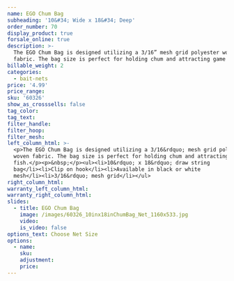 ```yaml
---
name: EGO Chum Bag
subheading: '10&#34; Wide x 18&#34; Deep'
order_number: 70
display_product: true
forsale_online: true
description: >-
  The EGO Chum Bag is designed utilizing a 3/16” mesh grid polyester woven
  fabric. The bag size is perfect for holding chum and attracting game fish.
billable_weight: 2
categories:
  - bait-nets
price: '4.99'
price_range:
sku: '60326'
show_as_crosssells: false
tag_color:
tag_text:
filter_handle:
filter_hoop:
filter_mesh:
left_column_html: >-
  <p>The EGO Chum Bag is designed utilizing a 3/16&rdquo; mesh grid polyester
  woven fabric. The bag size is perfect for holding chum and attracting game
  fish.</p><p>&nbsp;</p><ul><li>10&rdquo; x 18&rdquo; draw string
  bag</li><li>Clip on hook</li><li>Available in black or white
  mesh</li><li>3/16&rdquo; mesh grid</li></ul>
right_column_html:
warranty_left_column_html:
warranty_right_column_html:
slides:
  - title: EGO Chum Bag
    image: /images/60326_10inx18inChumBag_Net_1160x533.jpg
    video:
    is_video: false
options_text: Choose Net Size
options:
  - name:
    sku:
    adjustment:
    price:
---
```

